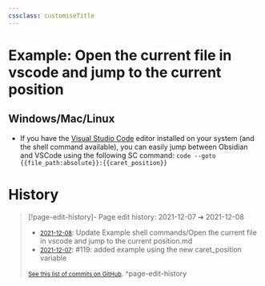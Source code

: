 ```yaml
---
cssclass: customiseTitle
---
```

# Example: Open the current file in vscode and jump to the current position

## Windows/Mac/Linux
 - If you have the [Visual Studio Code](https://code.visualstudio.com/) editor installed on your system (and the shell command available), you can easily jump between Obsidian and VSCode using the following SC command: `code --goto {{file_path:absolute}}:{{caret_position}}`


# History


> [!page-edit-history]- Page edit history: 2021-12-07 &#10132; 2021-12-08
> - [<small>2021-12-08</small>](https://github.com/Taitava/obsidian-shellcommands-documentation/commit/6926d8b80a4feec2302894be7aa2a4ffb866af28): Update Example shell commands/Open the current file in vscode and jump to the current position.md
> - [<small>2021-12-07</small>](https://github.com/Taitava/obsidian-shellcommands-documentation/commit/60a3364db23295be148c50760cf03aab0b840aeb): #119: added example using the new caret_position variable
> 
> [<small>See this list of commits on GitHub</small>](https://github.com/Taitava/obsidian-shellcommands-documentation/commits/main/Example%20shell%20commands/Open%20the%20current%20file%20in%20vscode%20and%20jump%20to%20the%20current%20position.md).
> ^page-edit-history